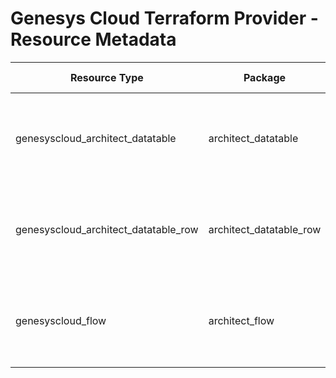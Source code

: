 # Genesys Cloud Terraform Provider - Resource Metadata

| Resource Type | Package | Team | Chat Room | Description |
|---------------|---------|------|-----------|-------------|
| genesyscloud_architect_datatable | architect_datatable | Architect Team | #Genesys Cloud Architect support | Manages Genesys Cloud architect datatables and their schemas |
| genesyscloud_architect_datatable_row | architect_datatable_row | Architect Team | #Genesys Cloud Architect support | Manages Genesys Cloud architect datatables and their schemas |
| genesyscloud_flow | architect_flow | Architect Team | #Genesys Cloud Architect support | Manages Genesys Cloud architect datatables and their schemas |
